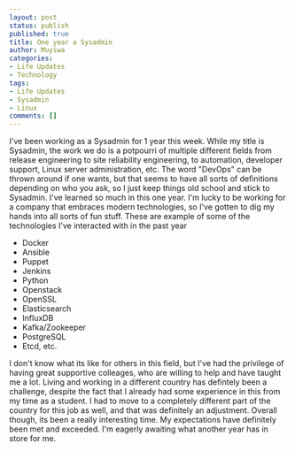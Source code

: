 ```yaml
---
layout: post
status: publish
published: true
title: One year a Sysadmin
author: Muyiwa
categories:
- Life Updates
- Technology
tags:
- Life Updates
- Sysadmin
- Linux
comments: []
---
```

[sysadmin]: https://muyiscoi.github.com/wp-content/uploads/2017/09/logo.png
I've been working as a Sysadmin for 1 year this week. While my title is Sysadmin, the work we do is a potpourri of multiple different fields from release engineering to site reliability engineering, to automation, developer support, Linux server administration, etc. The word "DevOps" can be thrown around if one wants, but that seems to have all sorts of definitions depending on who you ask, so I just keep things old school and stick to Sysadmin.
I've learned so much in this one year. I'm lucky to be working for a company that embraces modern technologies, so I've gotten to dig my hands into all sorts of fun stuff.
These are example of some of the technologies I've interacted with in the past year
* Docker
* Ansible
* Puppet
* Jenkins
* Python
* Openstack
* OpenSSL
* Elasticsearch
* InfluxDB
* Kafka/Zookeeper
* PostgreSQL
* Etcd, etc.

I don't know what its like for others in this field, but I've had the privilege of having great supportive colleages, who are willing to help and have taught me a lot.
Living and working in a different country has defintely been a challenge, despite the fact that I already had some experience in this from my time as a student. I had to move to a completely different part of the country for this job as well, and that was definitely an adjustment.
Overall though, its been a really interesting time. My expectations have definitely been met and exceeded.
I'm eagerly awaiting what another year has in store for me.
